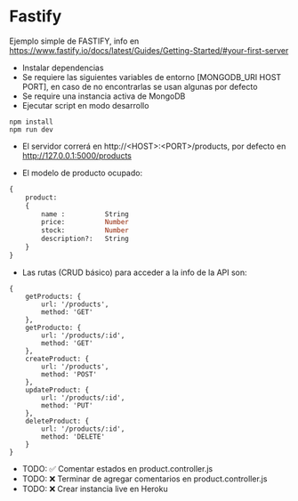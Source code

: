 # Fastify

Ejemplo simple de FASTIFY, info en https://www.fastify.io/docs/latest/Guides/Getting-Started/#your-first-server

- Instalar dependencias
- Se requiere las siguientes variables de entorno [MONGODB_URI HOST PORT], en caso de no encontrarlas se usan algunas por defecto
- Se require una instancia activa de MongoDB
- Ejecutar script en modo desarrollo

```
npm install
npm run dev
```

- El servidor correrá en http://\<HOST>:\<PORT>/products, por defecto en http://127.0.0.1:5000/products

- El modelo de producto ocupado:
```sql
{
    product: 
    {
        name :          String
        price:          Number
        stock:          Number
        description?:   String
    }
}
```

- Las rutas (CRUD básico) para acceder a la info de la API son:
```
{
    getProducts: {
        url: '/products',
        method: 'GET'
    },
    getProducto: {
        url: '/products/:id',
        method: 'GET'
    },
    createProduct: {
        url: '/products',
        method: 'POST'
    },
    updateProduct: {
        url: '/products/:id',
        method: 'PUT'
    },
    deleteProduct: {
        url: '/products/:id',
        method: 'DELETE'
    }
}
```
- TODO: ✅ Comentar estados en product.controller.js
- TODO: ❌ Terminar de agregar comentarios en product.controller.js
- TODO: ❌ Crear instancia live en Heroku
